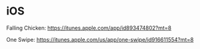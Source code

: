 iOS
===
Falling Chicken: https://itunes.apple.com/app/id893474802?mt=8

One Swipe: https://itunes.apple.com/us/app/one-swipe/id916611554?mt=8
